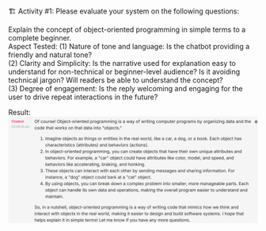 
🏗️ Activity #1:
Please evaluate your system on the following questions:

Explain the concept of object-oriented programming in simple terms to a complete beginner.  
Aspect Tested: 
(1) Nature of tone and language: Is the chatbot providing a friendly and natural tone?  
(2) Clarity and Simplicity: Is the narrative used for explanation easy to understand for non-technical or beginner-level audience? Is it avoiding technical jargon? Will readers be able to understand the concept?  
(3) Degree of engagement: Is the reply welcoming and engaging for the user to drive repeat interactions in the future?  

Result:
![Question 1 ](images/answer001.png "Answer 1")
